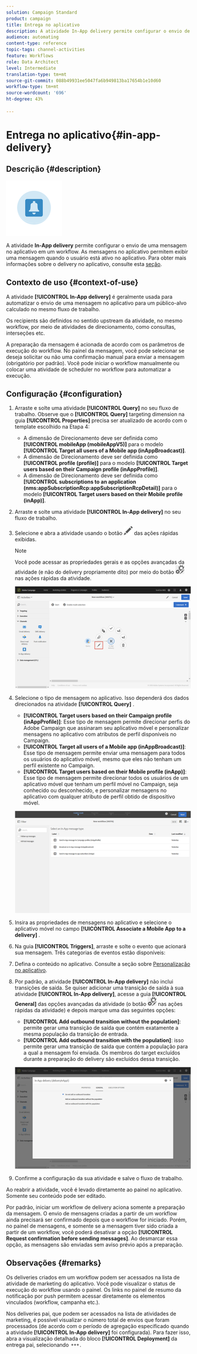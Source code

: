 ```yaml
---
solution: Campaign Standard
product: campaign
title: Entrega no aplicativo
description: A atividade In-App delivery permite configurar o envio de uma mensagem no aplicativo em um workflow.
audience: automating
content-type: reference
topic-tags: channel-activities
feature: Workflows
role: Data Architect
level: Intermediate
translation-type: tm+mt
source-git-commit: 088b49931ee5047fa6b949813ba17654b1e10d60
workflow-type: tm+mt
source-wordcount: '696'
ht-degree: 43%

---
```



# Entrega no aplicativo{#in-app-delivery}

## Descrição {#description}

![](assets/wkf_in_app_1.png)

A atividade **In-App delivery** permite configurar o envio de uma mensagem no aplicativo em um workflow. As mensagens no aplicativo permitem exibir uma mensagem quando o usuário está ativo no aplicativo. Para obter mais informações sobre o delivery no aplicativo, consulte esta [seção](../../channels/using/about-in-app-messaging.md).

## Contexto de uso {#context-of-use}

A atividade **[!UICONTROL In-App delivery]** é geralmente usada para automatizar o envio de uma mensagem no aplicativo para um público-alvo calculado no mesmo fluxo de trabalho.

Os recipients são definidos no sentido upstream da atividade, no mesmo workflow, por meio de atividades de direcionamento, como consultas, interseções etc.

A preparação da mensagem é acionada de acordo com os parâmetros de execução do workflow. No painel da mensagem, você pode selecionar se deseja solicitar ou não uma confirmação manual para enviar a mensagem (obrigatório por padrão). Você pode iniciar o workflow manualmente ou colocar uma atividade de scheduler no workflow para automatizar a execução.

## Configuração {#configuration}

1. Arraste e solte uma atividade **[!UICONTROL Query]** no seu fluxo de trabalho. Observe que o **[!UICONTROL Query]** targeting dimension na guia **[!UICONTROL Properties]** precisa ser atualizado de acordo com o template escolhido na Etapa 4:

   * A dimensão de Direcionamento deve ser definida como **[!UICONTROL mobileApp (mobileAppV5)]** para o modelo **[!UICONTROL Target all users of a Mobile app (inAppBroadcast)]**.
   * A dimensão de Direcionamento deve ser definida como **[!UICONTROL profile (profile)]** para o modelo **[!UICONTROL Target users based on their Campaign profile (inAppProfile)]**.
   * A dimensão de Direcionamento deve ser definida como **[!UICONTROL subscriptions to an application (nms:appSubscriptionRcp:appSubscriptionRcpDetail)]** para o modelo **[!UICONTROL Target users based on their Mobile profile (inApp)]**.

1. Arraste e solte uma atividade **[!UICONTROL In-App delivery]** no seu fluxo de trabalho.
1. Selecione e abra a atividade usando o botão ![](assets/edit_darkgrey-24px.png) das ações rápidas exibidas.

   >[!NOTE]
   >
   >Você pode acessar as propriedades gerais e as opções avançadas da atividade (e não do delivery propriamente dito) por meio do botão ![](assets/dlv_activity_params-24px.png) nas ações rápidas da atividade.

   ![](assets/wkf_in_app_3.png)

1. Selecione o tipo de mensagem no aplicativo. Isso dependerá dos dados direcionados na atividade **[!UICONTROL Query]** .

   * **[!UICONTROL Target users based on their Campaign profile (inAppProfile)]**: Esse tipo de mensagem permite direcionar perfis do Adobe Campaign que assinaram seu aplicativo móvel e personalizar mensagens no aplicativo com atributos de perfil disponíveis no Campaign.
   * **[!UICONTROL Target all users of a Mobile app (inAppBroadcast)]**: Esse tipo de mensagem permite enviar uma mensagem para todos os usuários do aplicativo móvel, mesmo que eles não tenham um perfil existente no Campaign.
   * **[!UICONTROL Target users based on their Mobile profile (inApp)]**: Esse tipo de mensagem permite direcionar todos os usuários de um aplicativo móvel que tenham um perfil móvel no Campaign, seja conhecido ou desconhecido, e personalizar mensagens no aplicativo com qualquer atributo de perfil obtido de dispositivo móvel.

   ![](assets/wkf_in_app_4.png)

1. Insira as propriedades de mensagens no aplicativo e selecione o aplicativo móvel no campo **[!UICONTROL Associate a Mobile App to a delivery]** .
1. Na guia **[!UICONTROL Triggers]**, arraste e solte o evento que acionará sua mensagem. Três categorias de eventos estão disponíveis:
1. Defina o conteúdo no aplicativo. Consulte a seção sobre [Personalização no aplicativo](../../channels/using/customizing-an-in-app-message.md).
1. Por padrão, a atividade **[!UICONTROL In-App delivery]** não inclui transições de saída. Se quiser adicionar uma transição de saída à sua atividade **[!UICONTROL In-App delivery]**, acesse a guia **[!UICONTROL General]** das opções avançadas da atividade (o botão ![](assets/dlv_activity_params-24px.png) nas ações rápidas da atividade) e depois marque uma das seguintes opções:

   * **[!UICONTROL Add outbound transition without the population]**: permite gerar uma transição de saída que contém exatamente a mesma população da transição de entrada.
   * **[!UICONTROL Add outbound transition with the population]**: isso permite gerar uma transição de saída que contém a população para a qual a mensagem foi enviada. Os membros do target excluídos durante a preparação do delivery são excluídos dessa transição.

   ![](assets/wkf_in_app_5.png)

1. Confirme a configuração da sua atividade e salve o fluxo de trabalho.

Ao reabrir a atividade, você é levado diretamente ao painel no aplicativo. Somente seu conteúdo pode ser editado.

Por padrão, iniciar um workflow de delivery aciona somente a preparação da mensagem. O envio de mensagens criadas a partir de um workflow ainda precisará ser confirmado depois que o workflow for iniciado. Porém, no painel de mensagens, e somente se a mensagem tiver sido criada a partir de um workflow, você poderá desativar a opção **[!UICONTROL Request confirmation before sending messages]**. Ao desmarcar essa opção, as mensagens são enviadas sem aviso prévio após a preparação.

## Observações {#remarks}

Os deliveries criados em um workflow podem ser acessados na lista de atividade de marketing do aplicativo. Você pode visualizar o status de execução do workflow usando o painel. Os links no painel de resumo da notificação por push permitem acessar diretamente os elementos vinculados (workflow, campanha etc.).

Nos deliveries pai, que podem ser acessados na lista de atividades de marketing, é possível visualizar o número total de envios que foram processados (de acordo com o período de agregação especificado quando a atividade **[!UICONTROL In-App delivery]** foi configurada). Para fazer isso, abra a visualização detalhada do bloco **[!UICONTROL Deployment]** da entrega pai, selecionando ![](assets/wkf_dlv_detail_button.png).

